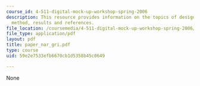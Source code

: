 ```yaml
---
course_id: 4-511-digital-mock-up-workshop-spring-2006
description: This resource provides information on the topics of design software,
  method, results and references.
file_location: /coursemedia/4-511-digital-mock-up-workshop-spring-2006/59e2e7533efb6670cb1d5358b45c0649_paper_nar_gri.pdf
file_type: application/pdf
layout: pdf
title: paper_nar_gri.pdf
type: course
uid: 59e2e7533efb6670cb1d5358b45c0649

---
```

None
